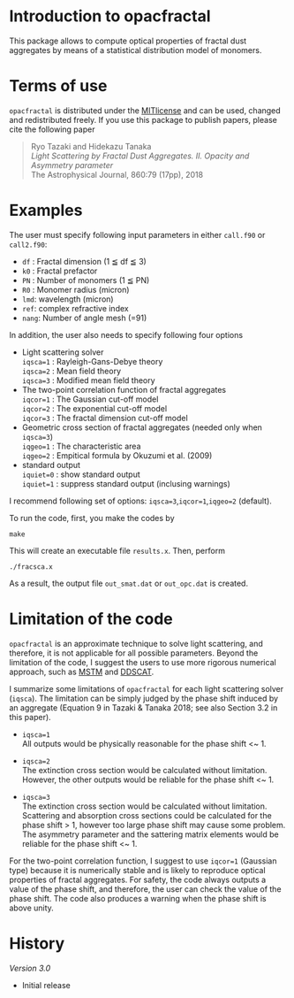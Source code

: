 # Introduction to opacfractal

This package allows to compute optical properties of fractal dust aggregates 
by means of a statistical distribution model of monomers.

# Terms of use

`opacfractal` is distributed under the [MITlicense](https://opensource.org/licenses/MIT) and can be used, changed
and redistributed freely. If you use this package to publish papers, please cite the following paper

> Ryo Tazaki and Hidekazu Tanaka  
> *Light Scattering by Fractal Dust Aggregates. II. Opacity and Asymmetry parameter*  
> The Astrophysical Journal, 860:79 (17pp), 2018

# Examples 

The user must specify following input parameters in either `call.f90` or `call2.f90`:

- `df` : Fractal dimension (1 ≦ df ≦ 3)
- `k0` : Fractal prefactor
- `PN` : Number of monomers (1 ≦ PN)
- `R0` : Monomer radius (micron)
- `lmd`: wavelength (micron)
- `ref`: complex refractive index
- `nang`: Number of angle mesh (=91) 

In addition, the user also needs to specify following four options

- Light scattering solver   
  `iqsca=1` : Rayleigh-Gans-Debye theory  
  `iqsca=2` : Mean field theory  
  `iqsca=3` : Modified mean field theory  
- The two-point correlation function of fractal aggregates  
  `iqcor=1` : The Gaussian cut-off model  
  `iqcor=2` : The exponential cut-off model  
  `iqcor=3` : The fractal dimension cut-off model  
- Geometric cross section of fractal aggregates (needed only when `iqsca=3`)  
  `iqgeo=1` : The characteristic area   
  `iqgeo=2` : Empitical formula by Okuzumi et al. (2009)  
- standard output  
  `iquiet=0` : show standard output  
  `iquiet=1` : suppress standard output (inclusing warnings)  
	
I recommend following set of options: `iqsca=3`,`iqcor=1`,`iqgeo=2` (default).  

To run the code, first, you make the codes by
```
make
```
This will create an executable file `results.x`. Then, perform
```
./fracsca.x
```
As a result, the output file `out_smat.dat` or `out_opc.dat` is created. 

# Limitation of the code 

`opacfractal` is an approximate technique to solve light scattering, and therefore, it is not applicable for all possible parameters. Beyond the limitation of the code, I suggest the users to use more rigorous numerical approach, such as [MSTM](https://www.eng.auburn.edu/~dmckwski/scatcodes/) and [DDSCAT](http://ddscat.wikidot.com/).

I summarize some limitations of `opacfractal` for each light scattering solver (`iqsca`). The limitation can be simply judged by the phase shift induced by an aggregate (Equation 9 in Tazaki & Tanaka 2018; see also Section 3.2 in this paper).

- `iqsca=1`   
  All outputs would be physically reasonable for the phase shift <~ 1.   
 
- `iqsca=2`  
 The extinction cross section would be calculated without limitation.  
 However, the other outputs would be reliable for the phase shift <~ 1.  

- `iqsca=3`  
  The extinction cross section would be calculated without limitation. Scattering and absorption cross sections could be calculated for the phase shift > 1, however too large phase shift may cause some problem. The asymmetry parameter and the sattering matrix elements would be reliable for the phase shift <~ 1.  

 For the two-point correlation function, I suggest to use `iqcor=1` (Gaussian type) because it is numerically stable and is likely to reproduce optical properties of fractal aggregates. For safety, the code always outputs a value of the phase shift, and therefore, the user can check the value of the phase shift. The code also produces a warning when the phase shift is above unity. 

# History

*Version 3.0*
- Initial release 
